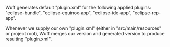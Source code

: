 Wuff generates default "plugin.xml" for the following applied plugins: "eclipse-bundle", "eclipse-equinox-app", "eclipse-ide-app", "eclipse-rcp-app".

Whenever we supply our own "plugin.xml" (either in "src/main/resources" or project root), Wuff merges our version and generated version to produce resulting "plugin.xml".